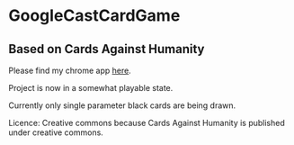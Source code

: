 # GoogleCastCardGame #

## Based on Cards Against Humanity ##

Please find my chrome app [here](http://pwed.me/GoogleCastCardGame).

Project is now in a somewhat playable state.

Currently only single parameter black cards are being drawn.

Licence: Creative commons because Cards Against Humanity is published under creative commons.
